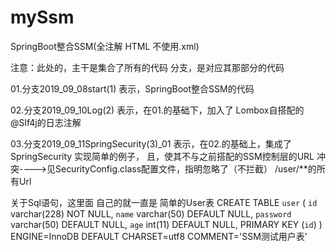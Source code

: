 # mySsm     
SpringBoot整合SSM(全注解   HTML   不使用.xml)

注意：此处的，主干是集合了所有的代码
              分支，是对应其那部分的代码

01.分支2019_09_08start(1)  表示，SpringBoot整合SSM的代码

02.分支2019_09_10Log(2)    表示，在01.的基础下，加入了 Lombox自搭配的@Slf4j的日志注解

03.分支2019_09_11SpringSecurity(3)_01      表示，在02.的基础上，集成了SpringSecurity   实现简单的例子，
且，使其不与之前搭配的SSM控制层的URL  冲突---->见SecurityConfig.class配置文件，指明忽略了（不拦截） /user/**的所有Url

关于Sql语句，这里面
自己的就一直是  简单的User表
CREATE TABLE `user` (
  `id` varchar(228) NOT NULL,
  `name` varchar(50) DEFAULT NULL,
  `password` varchar(50) DEFAULT NULL,
  `age` int(11) DEFAULT NULL,
  PRIMARY KEY (`id`)
) ENGINE=InnoDB DEFAULT CHARSET=utf8 COMMENT='SSM测试用户表'




